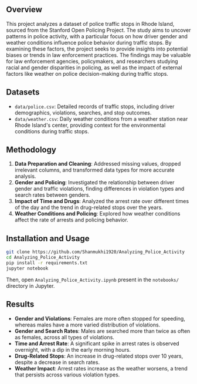 

## Overview
This project analyzes a dataset of police traffic stops in Rhode Island, sourced from the Stanford Open Policing Project. The study aims to uncover patterns in police activity, with a particular focus on how driver gender and weather conditions influence police behavior during traffic stops. By examining these factors, the project seeks to provide insights into potential biases or trends in law enforcement practices. The findings may be valuable for law enforcement agencies, policymakers, and researchers studying racial and gender disparities in policing, as well as the impact of external factors like weather on police decision-making during traffic stops.

## Datasets
- `data/police.csv`: Detailed records of traffic stops, including driver demographics, violations, searches, and stop outcomes.
- `data/weather.csv`: Daily weather conditions from a weather station near Rhode Island's center, providing context for the environmental conditions during traffic stops.

## Methodology
1. **Data Preparation and Cleaning**: Addressed missing values, dropped irrelevant columns, and transformed data types for more accurate analysis.
2. **Gender and Policing**: Investigated the relationship between driver gender and traffic violations, finding differences in violation types and search rates between genders.
3. **Impact of Time and Drugs**: Analyzed the arrest rate over different times of the day and the trend in drug-related stops over the years.
4. **Weather Conditions and Policing**: Explored how weather conditions affect the rate of arrests and policing behavior.


## Installation and Usage
```bash
git clone https://github.com/Shanmukhi1920/Analyzing_Police_Activity
cd Analyzing_Police_Activity
pip install -r requirements.txt
jupyter notebook
```
Then, open `Analyzing_Police_Activity.ipynb` present in the `notebooks/` directory in Jupyter.

## Results
- **Gender and Violations**: Females are more often stopped for speeding, whereas males have a more varied distribution of violations.
- **Gender and Search Rates**: Males are searched more than twice as often as females, across all types of violations.
- **Time and Arrest Rate**: A significant spike in arrest rates is observed overnight, with a dip in the early morning hours.
- **Drug-Related Stops**: An increase in drug-related stops over 10 years, despite a decrease in search rates.
- **Weather Impact**: Arrest rates increase as the weather worsens, a trend that persists across various violation types.

